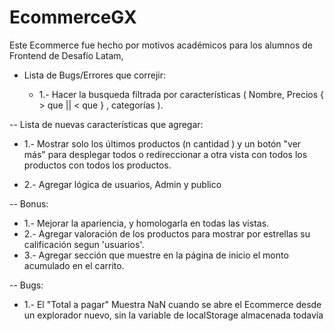 # EcommerceGX

Este Ecommerce fue hecho por motivos académicos para los alumnos de Frontend de Desafío Latam, 

- Lista de Bugs/Errores que correjir:


  * 1.- Hacer la busqueda filtrada por características ( Nombre, Precios { > que || < que } , categorías ).

-- Lista de nuevas características que agregar:

  * 1.- Mostrar solo los últimos productos (n cantidad ) y un botón "ver más" para desplegar todos o redireccionar a otra   vista con todos los productos
    con todos los productos.


  * 2.- Agregar lógica de usuarios, Admin y publico
    
-- Bonus: 
  * 1.- Mejorar la apariencia, y homologarla en todas las vistas.
  * 2.- Agregar valoración de los productos para mostrar por estrellas su calificación segun 'usuarios'.
  * 3.- Agregar sección que muestre en la página de inicio el monto acumulado en el carrito.

-- Bugs:
  * 1.- El "Total a pagar" Muestra NaN cuando se abre el Ecommerce desde un explorador nuevo, sin la variable de localStorage almacenada todavía


